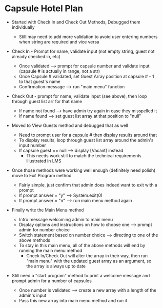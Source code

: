 # Capsule Hotel Plan

* Started with Check In and Check Out Methods, Debugged them individually
  * Still may need to add more validation to avoid user entering numbers when string are required and vice versa

* Check In - Prompt for name, validate input (not empty string, guest not already checked in, etc)
    * Once validated --> prompt for capsule number and validate input (capsule # is actually in range, not a str)
    * Once Capsule # validated, set Guest Array position at capsule # - 1 to that guest's name
    * Confirmation message --> run "main menu" function 
      
* Check Out - prompt for name, validate input (see above), then loop through guest list arr for that name 
    * If name not found --> have admin try again in case they misspelled it 
    * If name found --> set guest list array at that position to "null"
      
* Moved to View Guests method and debugged that as well 
    * Need to prompt user for a capsule # then display results around that
    * To display results, loop through guest list array around the admin's input number
    * If capsule guest == null --> display [Vacant] instead 
        * This needs work still to match the technical requirements illustrated in LMS 
          
* Once those methods were working well enough (definitely need polish) move to Exit Program method 
    * Fairly simple, just confirm that admin does indeed want to exit with a prompt 
    * If prompt answer = "y" --> System.exit(0)
    * If prompt answer = "n" --> run main menu method again 
      
* Finally write the Main Menu method
    * Intro message welcoming admin to main menu 
    * Display options and instructions on how to choose one --> prompt admin for number choice
    * Switch statement based on number choice --> directing to one of the above methods 
    * To stay in this main menu, all of the above methods will end by running the main menu method 
        * Check In/Check Out will alter the array in their way, then run "main menu" with the updated guest array as an argument, so the array is always up to date 
      
* Still need a "start program" method to print a welcome message and prompt admin for a number of capsules 
    * Once number is validated --> create a new array with a length of the admin's input
    * Pass this new array into main menu method and run it